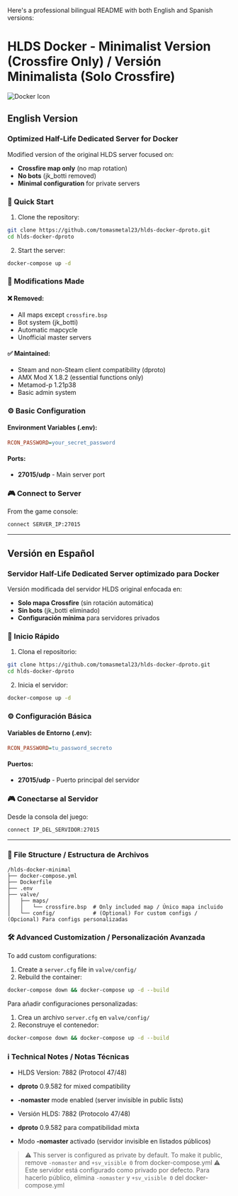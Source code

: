 Here's a professional bilingual README with both English and Spanish versions:

# HLDS Docker - Minimalist Version (Crossfire Only) / Versión Minimalista (Solo Crossfire)

![Docker Icon](https://img.icons8.com/color/48/000000/docker.png)

## English Version

### Optimized Half-Life Dedicated Server for Docker

Modified version of the original HLDS server focused on:
- **Crossfire map only** (no map rotation)
- **No bots** (jk_botti removed)
- **Minimal configuration** for private servers

### 🚀 Quick Start

1. Clone the repository:
```bash
git clone https://github.com/tomasmetal23/hlds-docker-dproto.git
cd hlds-docker-dproto
```

2. Start the server:
```bash
docker-compose up -d
```

### 🔧 Modifications Made

#### ❌ Removed:
- All maps except `crossfire.bsp`
- Bot system (jk_botti)
- Automatic mapcycle
- Unofficial master servers

#### ✅ Maintained:
- Steam and non-Steam client compatibility (dproto)
- AMX Mod X 1.8.2 (essential functions only)
- Metamod-p 1.21p38
- Basic admin system

### ⚙️ Basic Configuration

#### Environment Variables (.env):
```ini
RCON_PASSWORD=your_secret_password
```

#### Ports:
- **27015/udp** - Main server port

### 🎮 Connect to Server
From the game console:
```bash
connect SERVER_IP:27015
```

---

## Versión en Español

### Servidor Half-Life Dedicated Server optimizado para Docker

Versión modificada del servidor HLDS original enfocada en:
- **Solo mapa Crossfire** (sin rotación automática)
- **Sin bots** (jk_botti eliminado)
- **Configuración mínima** para servidores privados

### 🚀 Inicio Rápido

1. Clona el repositorio:
```bash
git clone https://github.com/tomasmetal23/hlds-docker-dproto.git
cd hlds-docker-dproto
```

2. Inicia el servidor:
```bash
docker-compose up -d
```

### ⚙️ Configuración Básica

#### Variables de Entorno (.env):
```ini
RCON_PASSWORD=tu_password_secreto
```

#### Puertos:
- **27015/udp** - Puerto principal del servidor

### 🎮 Conectarse al Servidor
Desde la consola del juego:
```bash
connect IP_DEL_SERVIDOR:27015
```

---

### 📂 File Structure / Estructura de Archivos
```
/hlds-docker-minimal
├── docker-compose.yml
├── Dockerfile
├── .env
├── valve/
│   ├── maps/
│   │   └── crossfire.bsp  # Only included map / Único mapa incluido
│   └── config/            # (Optional) For custom configs / (Opcional) Para configs personalizadas
```

### 🛠 Advanced Customization / Personalización Avanzada

To add custom configurations:
1. Create a `server.cfg` file in `valve/config/`
2. Rebuild the container:
```bash
docker-compose down && docker-compose up -d --build
```

Para añadir configuraciones personalizadas:
1. Crea un archivo `server.cfg` en `valve/config/`
2. Reconstruye el contenedor:
```bash
docker-compose down && docker-compose up -d --build
```

### ℹ️ Technical Notes / Notas Técnicas
- HLDS Version: 7882 (Protocol 47/48)
- **dproto** 0.9.582 for mixed compatibility
- **-nomaster** mode enabled (server invisible in public lists)

- Versión HLDS: 7882 (Protocolo 47/48)
- **dproto** 0.9.582 para compatibilidad mixta
- Modo **-nomaster** activado (servidor invisible en listados públicos)

> ⚠️ This server is configured as private by default. To make it public, remove `-nomaster` and `+sv_visible 0` from docker-compose.yml
> ⚠️ Este servidor está configurado como privado por defecto. Para hacerlo público, elimina `-nomaster` y `+sv_visible 0` del docker-compose.yml